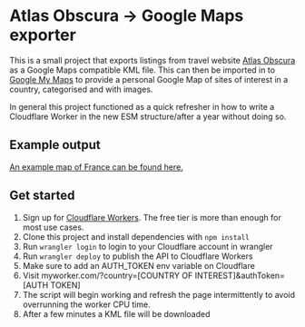 # Atlas Obscura -> Google Maps exporter

This is a small project that exports listings from travel website [Atlas Obscura](https://www.atlasobscura.com) as a Google Maps compatible KML file. This can then be imported in to [Google My Maps](https://www.google.com/maps/d/) to provide a personal Google Map of sites of interest in a country, categorised and with images.

In general this project functioned as a quick refresher in how to write a Cloudflare Worker in the new ESM structure/after a year without doing so.

## Example output
[An example map of France can be found here.](https://www.google.com/maps/d/edit?mid=1Wg9-fmaBZi9G8B3y845gJSxLTsRP0A0&ll=39.22025571104992,4.960365052722011&z=5)

## Get started

1. Sign up for [Cloudflare Workers](https://workers.dev). The free tier is more than enough for most use cases.
2. Clone this project and install dependencies with `npm install`
3. Run `wrangler login` to login to your Cloudflare account in wrangler
4. Run `wrangler deploy` to publish the API to Cloudflare Workers
5. Make sure to add an AUTH_TOKEN env variable on Cloudflare
6. Visit myworker.com/?country=[COUNTRY OF INTEREST]&authToken=[AUTH TOKEN]
7. The script will begin working and refresh the page intermittently to avoid overrunning the worker CPU time.
8. After a few minutes a KML file will be downloaded
